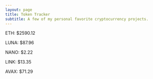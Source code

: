```yaml
---
layout: page
title: Token Tracker
subtitle: A few of my personal favorite cryptocurrency projects.
---
```


<!--BEGINCRYPTOINPUT-->
ETH: $2590.12

LUNA: $87.96

NANO: $2.22

LINK: $13.35

AVAX: $71.29

<!--ENDCRYPTOINPUT-->
